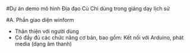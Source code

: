 #Dự án demo mô hình Địa đạo Củ Chi dùng trong giảng dạy lịch sử

#A. Phần giao diện winform
- Thân thiện với người dùng
- Có đầy đủ các chức năng cơ bản, bao gồm: Kết nối với Arduino, phát media (dạng âm thanh)
